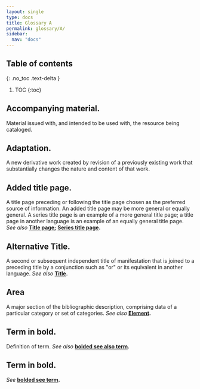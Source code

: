 ```yaml
---
layout: single
type: docs
title: Glossary A
permalink: glossary/A/
sidebar:
  nav: "docs"
---
```


## Table of contents
{: .no_toc .text-delta }

1. TOC
{:toc}

## **Accompanying material.**
Material issued with, and intended to be used with, the resource being cataloged.

## **Adaptation.**
A new derivative work created by revision of a previously existing work that substantially changes the nature and content of that work.

## **Added title page.** 
A title page preceding or following the title page chosen as the preferred source of information. An added title page may be more general or equally general. A series title page is an example of a more general title page; a title page in another language is an example of an equally general title page. *See also* **[Title page](/DCRMR/glossary/T/#Title-page);** **[Series title page](/DCRMR/glossary/S/#Series-title-page).**

## **Alternative Title.**
A second or subsequent independent title of manifestation that is joined to a preceding title by a conjunction such as "or" or its equivalent in another language. *See also* **[Title](/DCRMR/glossary/T/#Title).**

## **Area**
A major section of the bibliographic description, comprising data of a particular category or set of categories. *See also* **[Element](/DCRMR/glossary/E/#Element).**

## **Term in bold.** 
Definition of term. *See also* **[bolded see also term](/DCRMR/glossary/Letter/#bolded-see-also-term).**

## **Term in bold.**
*See* **[bolded see term](/DCRMR/glossary/Letter/#bolded-see-also-term).**

